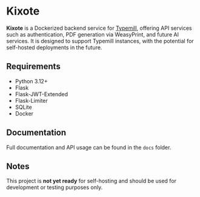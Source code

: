 # Kixote

**Kixote** is a Dockerized backend service for [Typemill](https://typemill.net), offering API services such as authentication, PDF generation via WeasyPrint, and future AI services. It is designed to support Typemill instances, with the potential for self-hosted deployments in the future.

## Requirements

- Python 3.12+
- Flask
- Flask-JWT-Extended
- Flask-Limiter
- SQLite
- Docker

## Documentation

Full documentation and API usage can be found in the `docs` folder.

## Notes

This project is **not yet ready** for self-hosting and should be used for development or testing purposes only.
